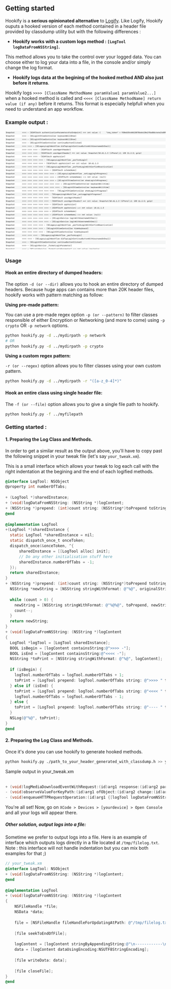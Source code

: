 ## Getting started

Hookify is a __serious opinionated alternative__ to [Logify](https://github.com/theos/logos/wiki/logify.pl).
Like Logify, Hookify ouputs a hooked version of each method contained in a header file provided by classdump utility but with the following differences :
- __Hookify works with a custom logs method : `[LogTool logDataFromNSString]`.__

 This method allows you to take the control over your logged data. You can choose either to log your data into a file, in the console and/or simply change the log format.
- __Hookify logs data at the begining of the hooked method AND also just before it returns__.

Hookify logs ```>>>> [ClassName MethodName paramValue1 paramValue2...]``` when a hooked method is called and ```<<<< [ClassName MethodName] return value (if any)``` before it returns. This format is especially helpfull when you need to understand an app workflow.


### Example output :
![Image of Yaktocat](./example-output.png)


### Usage

#### Hook an entire directory of dumped headers:

The option `-d (or --dir)` allows you to hook an entire directory of dumped headers. Because huge apps can contains more than 20K header files, hookify works with pattern matching as follow:

__Using pre-made pattern:__

You can use a pre-made regex option `-p (or --pattern)` to filter classes responsible of either Encryption or Networking (and more to come) using `-p crypto` OR  `-p network` options.


```sh
python hookify.py -d ../mydirpath -p network
# OR
python hookify.py -d ../mydirpath -p crypto
```

__Using a custom regex pattern:__

`-r (or --regex)` option allows you to filter classes using your own custom pattern.


```sh
python hookify.py -d ../mydirpath -r "([a-z_0-4]*)"
```


#### Hook an entire class using single header file:

The `-f (or --file)` option allows you to give a single file path to hookify.


```sh
python hookify.py -f ../myfilepath
```



### Getting started :

#### 1. Preparing the Log Class and Methods.

In order to get a similar result as the output above, you'll have to copy past the following snippet in your tweak file (let's say `your_tweak.xm`).

This is a small interface which allows your tweak to log each call with the right indentation at the begining and the end of each logified methods.

``` objective-c
@interface LogTool: NSObject
@property int numberOfTabs;

+ (LogTool *)sharedInstance;
+ (void)logDataFromNSString: (NSString *)logContent;
+ (NSString *)prepend: (int)count string: (NSString*)toPrepend toString: (NSString *)originalString;
@end

@implementation LogTool
+(LogTool *)sharedInstance {
  static LogTool *sharedInstance = nil;
  static dispatch_once_t onceToken;
  dispatch_once(&onceToken, ^{
      sharedInstance = [[LogTool alloc] init];
      // Do any other initialisation stuff here
      sharedInstance.numberOfTabs = -1;
  });
  return sharedInstance;
}
+ (NSString *)prepend: (int)count string: (NSString*)toPrepend toString: (NSString *)originalString {
  NSString *newString = [NSString stringWithFormat: @"%@", originalString];

  while (count > 0) {
    newString = [NSString stringWithFormat: @"%@%@", toPrepend, newString];
    count--;
  }
  return newString;
}
+ (void)logDataFromNSString: (NSString *)logContent
{
  LogTool *logTool = [LogTool sharedInstance];
  BOOL isBegin = [logContent containsString:@">>>> -"];
  BOOL isEnd = [logContent containsString:@"<<<< -"];
  NSString *toPrint = [NSString stringWithFormat: @"%@", logContent];

  if (isBegin) {
    logTool.numberOfTabs = logTool.numberOfTabs + 1;
    toPrint = [LogTool prepend: logTool.numberOfTabs string: @">>>> " toString: logContent];
  } else if (isEnd) {
    toPrint = [LogTool prepend: logTool.numberOfTabs string: @"<<<< " toString: logContent];
    logTool.numberOfTabs = logTool.numberOfTabs - 1;
  } else {
    toPrint = [LogTool prepend: logTool.numberOfTabs string: @"---- " toString: logContent];
  }
  NSLog(@"%@", toPrint);
}
@end

```

#### 2. Preparing the Log Class and Methods.



Once it's done you can use hookify to generate hooked methods.


``` sh
python hookify.py ./path_to_your_header_generated_with_classdump.h >> your_tweak.xm
```

Sample output in your_tweak.xm
``` objective-c

+ (void)logMediaDownloadEventWithRequest:(id)arg1 response:(id)arg2 parameters:(id)arg3 {[logTool logDataFromNSString:@">>>> BEGIN - [SCAPIClient logMediaDownloadEventWithRequest]"];%orig;[logTool logDataFromNSString:@"<<<< END - [SCAPIClient logMediaDownloadEventWithRequest]"]; }
- (void)observeValueForKeyPath:(id)arg1 ofObject:(id)arg2 change:(id)arg3 context:(void *)arg4 {[logTool logDataFromNSString:@">>>> BEGIN - [SCAPIClient observeValueForKeyPath]"];%orig;[logTool logDataFromNSString:@"<<<< END - [SCAPIClient observeValueForKeyPath]"]; }
- (void)enqueueHTTPRequestOperation:(id)arg1 {[logTool logDataFromNSString:@">>>> BEGIN - [SCAPIClient enqueueHTTPRequestOperation]"];%orig;[logTool logDataFromNSString:@"<<<< END - [SCAPIClient enqueueHTTPRequestOperation]"]; }
```

You're all set! Now, go on `XCode > Devices > [yourdevice] > Open Console` and all your logs will appear there.


##### Other solution, output logs into a file:

Sometime we prefer to output logs into a file. Here is an example of interface which outputs logs directly in a file located at `/tmp/filelog.txt`.
Note : this interface will not handle indentation but you can mix both examples for that ;)

``` objective-c
// your_tweak.xm
@interface LogTool: NSObject
+ (void)logDataFromNSString: (NSString *)logContent;
@end

@implementation LogTool
+ (void)logDataFromNSString: (NSString *)logContent
{
    NSFileHandle *file;
    NSData *data;

    file = [NSFileHandle fileHandleForUpdatingAtPath: @"/tmp/filelog.txt"];

    [file seekToEndOfFile];

    logContent = [logContent stringByAppendingString:@"\n------------\n"];
    data = [logContent dataUsingEncoding:NSUTF8StringEncoding];

    [file writeData: data];

    [file closeFile];
}
@end

